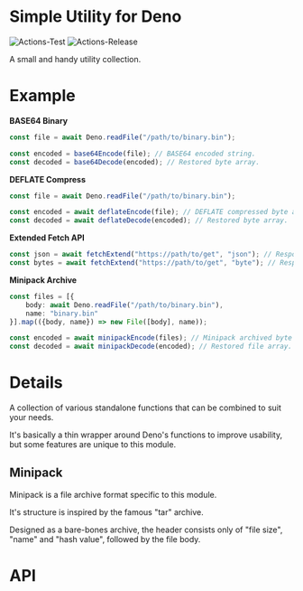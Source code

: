 # **Simple Utility for Deno**
![Actions-Test](https://github.com/dojyorin/deno_simple_utility/actions/workflows/test.yaml/badge.svg)
![Actions-Release](https://github.com/dojyorin/deno_simple_utility/actions/workflows/release.yaml/badge.svg)

A small and handy utility collection.

# Example
**BASE64 Binary**

```ts
const file = await Deno.readFile("/path/to/binary.bin");

const encoded = base64Encode(file); // BASE64 encoded string.
const decoded = base64Decode(encoded); // Restored byte array.
```

**DEFLATE Compress**

```ts
const file = await Deno.readFile("/path/to/binary.bin");

const encoded = await deflateEncode(file); // DEFLATE compressed byte array.
const decoded = await deflateDecode(encoded); // Restored byte array.
```

**Extended Fetch API**

```ts
const json = await fetchExtend("https://path/to/get", "json"); // Response as JSON.
const bytes = await fetchExtend("https://path/to/get", "byte"); // Response as Uint8Array.
```

**Minipack Archive**

```ts
const files = [{
    body: await Deno.readFile("/path/to/binary.bin"),
    name: "binary.bin"
}].map(({body, name}) => new File([body], name));

const encoded = await minipackEncode(files); // Minipack archived byte array.
const decoded = await minipackDecode(encoded); // Restored file array.
```

# Details
A collection of various standalone functions that can be combined to suit your needs.

It's basically a thin wrapper around Deno's functions to improve usability, but some features are unique to this module.

## Minipack
Minipack is a file archive format specific to this module.

It's structure is inspired by the famous "tar" archive.

Designed as a bare-bones archive, the header consists only of "file size", "name" and "hash value", followed by the file body.

# API